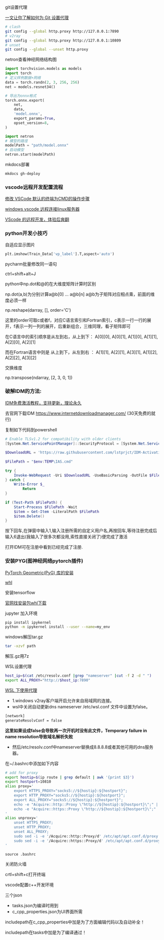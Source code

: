 git设置代理

[一文让你了解如何为 Git 设置代理](https://ericclose.github.io/git-proxy-config.html)

```bash
# clash
git config --global http.proxy http://127.0.0.1:7890
# v2ray
git config --global http.proxy http://127.0.0.1:10809
# unset
git config --global --unset http.proxy
```

netron查看神经网络结构图

```python
import torchvision.models as models
import torch
# 定义样例数据+网络
data = torch.randn(2, 3, 256, 256)
net = models.resnet34()

# 导出为onnx格式
torch.onnx.export(
    net,
    data,
    'model.onnx',
    export_params=True,
    opset_version=8,
)
```


```python
import netron
# 模型的路径
modelPath = "path/model.onnx"
# 启动模型
netron.start(modelPath)
```

mkdocs部署
```bash
mkdocs gh-deploy
```

### vscode远程开发配置流程

[修改 VSCode 默认的终端为CMD的操作步骤](https://blog.csdn.net/m0_61257622/article/details/125215692)

[windows vscode 远程连接linux服务器](https://zhuanlan.zhihu.com/p/105707830)

[VScode 的远程开发，体验后爽翻](https://zhuanlan.zhihu.com/p/95678121)

### python开发小技巧

自适应显示图片

```python
plt.imshow(Train_Data['vp_label'].T,aspect='auto')
```

pycharm批量修改同一语句

ctrl+shift+alt+J

python中np.dot和@的在大维度矩阵计算时区别

np.dot(a,b)为分别计算a@b[0] ... a@b[n]
a@b为子矩阵对应相点乘，前面的维度必须一样

np.reshape(darray, [], order='C')

这里的order可取c或者f，对应C语言索引和Fortran索引，c表示一行一行的展开，f表示一列一列的展开，后重新组合，三维同理，看子矩阵即可

在C语言中的索引顺序是从左到右，从上到下： A[0][0], A[0][1], A[1][0], A[1][1], A[2][0], A[2][1]

而在Fortran语言中则是 从上到下，从左到右 ： A[1][1], A[2][1], A[3][1], A[1][2], A[2][2], A[3][2]

交换维度

np.transpose(ndarray, [2, 3, 0, 1])

### 破解IDM的方法:

[IDM免费激活教程，支持更新，理论永久](https://zhuanlan.zhihu.com/p/649587804)

去官网下载IDM https://www.internetdownloadmanager.com/  (30天免费的就行)

复制如下代码到powershell

```powershell
# Enable TLSv1.2 for compatibility with older clients              
[System.Net.ServicePointManager]::SecurityProtocol = [System.Net.ServicePointManager]::SecurityProtocol -bor [System.Net.SecurityProtocolType]::Tls12              
             
$DownloadURL = 'https://raw.githubusercontent.com/lstprjct/IDM-Activation-Script/main/IAS_0.8.cmd'              
             
$FilePath = "$env:TEMP\IAS.cmd"              
             
try {              
    Invoke-WebRequest -Uri $DownloadURL -UseBasicParsing -OutFile $FilePath              
} catch {              
    Write-Error $_              
        Return              
}              
             
if (Test-Path $FilePath) {              
    Start-Process $FilePath -Wait              
    $item = Get-Item -LiteralPath $FilePath              
    $item.Delete()              
}
```

按下回车,在弹窗中输入1,输入注册所需的自定义用户名,再按回车,等待注册完成后输入6退出(我输入了很多次都没用,索性直接关闭了)便完成了激活

打开IDM可在注册中看到已经完成了注册.

### 安装PYG(图神经网络pytorch插件)

[PyTorch Geometric(PyG) 库的安装](https://zhuanlan.zhihu.com/p/602615941?utm_id=0)

[whl](https://data.pyg.org/whl/)

安装tensorflow

[官网找安装包whl下载](https://www.tensorflow.org/install/pip?hl=zh-cn)

jupyter 加入环境

```bash
pip install ipykernel
python -m ipykernel install --user --name=my_env
```

windows解压tar.gz 

```bash
tar -xzvf path
```

解压.gz用7z

WSL设置代理

```bash
host_ip=$(cat /etc/resolv.conf |grep "nameserver" |cut -f 2 -d " ")
export ALL_PROXY="http://$host_ip:7890"
```

[WSL 下使用代理](https://zhuanlan.zhihu.com/p/414627975)

- 1.windows v2ray客户端开启允许来自局域网的连接。
- wsl中关闭自动更新dns nameserver /etc/wsl.conf 文件中设置为false。

```bash
[network]
generateResolvConf = false
```

**这里如果设成false会导致再一次开机时没有此文件，Temporary failure in name resolution导致域名解析失败**

- 然后/etc/resolv.conf中nameserver替换成8.8.8.8或者其他可用的dns服务器。

在~/.bashrc中添加如下内容

```bash
# add for proxy
export hostip=$(ip route | grep default | awk '{print $3}')
export hostport=10810
alias proxy='
    export HTTPS_PROXY="socks5://${hostip}:${hostport}";
    export HTTP_PROXY="socks5://${hostip}:${hostport}";
    export ALL_PROXY="socks5://${hostip}:${hostport}";
    echo -e "Acquire::http::Proxy \"http://${hostip}:${hostport}\";" | sudo tee -a /etc/apt/apt.conf.d/proxy.conf > /dev/null;
    echo -e "Acquire::https::Proxy \"http://${hostip}:${hostport}\";" | sudo tee -a /etc/apt/apt.conf.d/proxy.conf > /dev/null;
'
alias unproxy='
    unset HTTPS_PROXY;
    unset HTTP_PROXY;
    unset ALL_PROXY;
    sudo sed -i -e '/Acquire::http::Proxy/d' /etc/apt/apt.conf.d/proxy.conf;
    sudo sed -i -e '/Acquire::https::Proxy/d' /etc/apt/apt.conf.d/proxy.conf;
'
```

```
source .bashrc
```

关闭防火墙

crtl+shift+c打开终端

vscode配置c++开发环境

三个json

- tasks.json为编译时用到
- c_cpp_properties.json为UI界面所需

includepath在c_cpp_properties中加是为了方面编辑代码以及自动补全！

includepath在tasks中加是为了编译通过！


